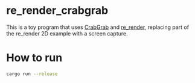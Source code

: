 # re_render_crabgrab

This is a toy program that uses [CrabGrab](https://lib.rs/crates/crabgrab)
and [re_render](https://docs.rs/re_renderer/latest/re_renderer/), replacing part of the
re_render 2D example with a screen
capture.

# How to run

```sh
cargo run --release
```
